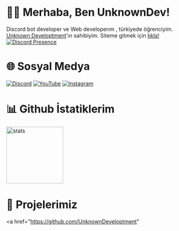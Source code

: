 # 👋🏻 Merhaba, Ben UnknownDev!
Discord bot developer ve Web developerım , türkiyede öğrenciyim. <a href="https://github.com/UnknownDeveloptment/" rel="nofollow">Unknown Developtment</a>'ın sahibiyim. Siteme gitmek için <a href="https://info.hamzawasnotfound.tk/" rel="nofollow">tıkla!</a>
[![Discord Presence](https://lanyard.cnrad.dev/api/997469846725984266)](https://discord.com/users/997469846725984266)

# 🌐 Sosyal Medya
 [![Discord](https://img.shields.io/badge/AnimeLoverEren1244%20-323330.svg?&style=for-the-badge&logo=discord&logoColor=white)](https://discordapp.com/users/997469846725984266) [![YouTube](https://img.shields.io/badge/Unknown-Developtment%20-323330.svg?&style=for-the-badge&logo=youtube&logoColor=ff0000)](https://youtube.com/channel/UCAFsFS2g8ZsHe6OkSalkt9Q) [![Instagram](https://img.shields.io/badge/hamzawasnotfound%20-323330.svg?&style=for-the-badge&logo=instagram&logoColor=FA3A88)](https://instagram.com/hamzawasnotfound)

# 📊 Github İstatiklerim
<a href="https://github.com/UnknownDeveloptment"><img src="https://github-readme-stats.vercel.app/api?username=UnknownDeveloptment&show_icons=true&theme=react" width="%100" height="150px" alt="stats"/></a>

# 📀 Projelerimiz
<a href="https://github.com/UnknownDeveloptment"
